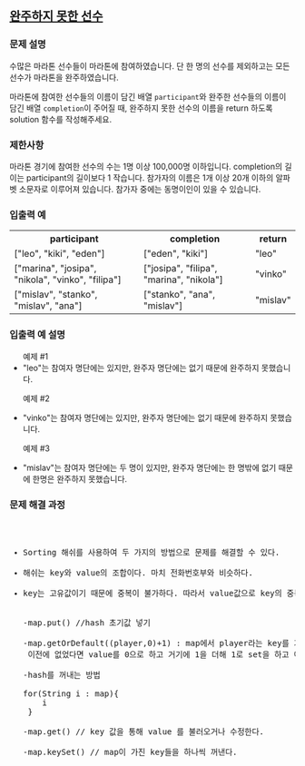 
## <a href="https://school.programmers.co.kr/learn/courses/30/lessons/42576">완주하지 못한 선수</a>

### 문제 설명
<p>수많은 마라톤 선수들이 마라톤에 참여하였습니다. 단 한 명의 선수를 제외하고는 모든 선수가 마라톤을 완주하였습니다.

마라톤에 참여한 선수들의 이름이 담긴 배열 <code>participant</code>와 완주한 선수들의 이름이 담긴 배열 <code>completion</code>이 주어질 때, 완주하지 못한 선수의 이름을 return 하도록 solution 함수를 작성해주세요.</p>

 ### 제한사항
<p>마라톤 경기에 참여한 선수의 수는 1명 이상 100,000명 이하입니다.
completion의 길이는 participant의 길이보다 1 작습니다.
참가자의 이름은 1개 이상 20개 이하의 알파벳 소문자로 이루어져 있습니다.
참가자 중에는 동명이인이 있을 수 있습니다.
</p>

### 입출력 예
  <table>
<th>participant</th>	
    <th>completion</th>	
    <th>return</th>
<tr>
    <td>["leo", "kiki", "eden"]</td>
  <td>["eden", "kiki"]</td>	
  <td>"leo"</td>
</tr>
    <tr>
<td>["marina", "josipa", "nikola", "vinko", "filipa"]</td> 
    <td>["josipa", "filipa", "marina", "nikola"]</td>	
      <td>"vinko"</td>
    </tr>
      <tr>
<td>["mislav", "stanko", "mislav", "ana"]</td>	
        <td>["stanko", "ana", "mislav"]</td>	
        <td>"mislav"</td>
</tr>
  </table>
  
### 입출력 예 설명
<ul>
예제 #1
<li>"leo"는 참여자 명단에는 있지만, 완주자 명단에는 없기 때문에 완주하지 못했습니다.</li>

예제 #2
<li>"vinko"는 참여자 명단에는 있지만, 완주자 명단에는 없기 때문에 완주하지 못했습니다.</li>

예제 #3
<li>"mislav"는 참여자 명단에는 두 명이 있지만, 완주자 명단에는 한 명밖에 없기 때문에 한명은 완주하지 못했습니다.</li>
</ul>

### 문제 해결 과정
<pre>
<ul>
 <li>Sorting 해쉬를 사용하여 두 가지의 방법으로 문제를 해결할 수 있다.</li>
<li>해쉬는 key와 value의 조합이다. 마치 전화번호부와 비슷하다.</li>
<li>key는 고유값이기 때문에 중복이 불가하다. 따라서 value값으로 key의 중복을 처리한다.</li>

-map.put() //hash 초기값 넣기

-map.getOrDefault((player,0)+1) : map에서 player라는 key를 가진 값을 가져와달라. 
 이전에 없었다면 value를 0으로 하고 거기에 1을 더해 1로 set을 하고 이전에 있었다면 player의 값을 가져와서 value+1이니까 2가 된다.

-hash를 꺼내는 방법

for(String i : map){
    i
 }

-map.get() // key 값을 통해 value 를 불러오거나 수정한다. 

-map.keySet() // map이 가진 key들을 하나씩 꺼낸다.
</pre>
